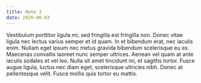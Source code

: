 ```yaml
---
title: Note 3
date: 2020-06-03
---
```


Vestibulum porttitor ligula mi, sed fringilla est fringilla non. Donec vitae ligula nec lectus varius semper et id quam. In et bibendum erat, nec iaculis enim. Nullam eget ipsum nec metus gravida bibendum scelerisque eu ex. Maecenas convallis laoreet nunc semper ultrices. Aenean vel quam at ante iaculis sodales et vel leo. Nulla sit amet tincidunt mi, et sagittis tortor. Fusce augue ligula, luctus nec diam eget, scelerisque ultricies nibh. Donec at pellentesque velit. Fusce mollis quis tortor eu mattis.
